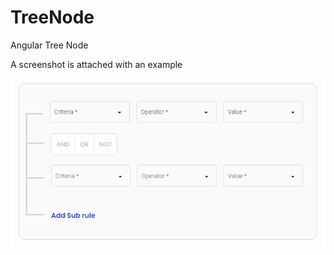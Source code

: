 # TreeNode
Angular Tree Node



A screenshot is attached with an example

![alt text](https://github.com/charbelmhanna/TreeNode/blob/main/Screenshot%202021-09-15%20134925.png?raw=true)
